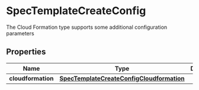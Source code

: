 

# SpecTemplateCreateConfig

The Cloud Formation type supports some additional configuration parameters
## Properties

Name | Type | Description | Notes
------------ | ------------- | ------------- | -------------
**cloudformation** | [**SpecTemplateCreateConfigCloudformation**](SpecTemplateCreateConfigCloudformation.md) |  |  [optional]



